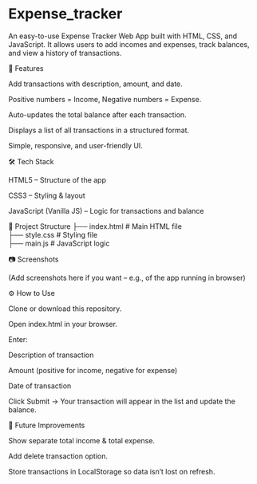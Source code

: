 # Expense_tracker
An easy-to-use Expense Tracker Web App built with HTML, CSS, and JavaScript. It allows users to add incomes and expenses, track balances, and view a history of transactions.

🚀 Features

Add transactions with description, amount, and date.

Positive numbers = Income, Negative numbers = Expense.

Auto-updates the total balance after each transaction.

Displays a list of all transactions in a structured format.

Simple, responsive, and user-friendly UI.

🛠️ Tech Stack

HTML5 – Structure of the app

CSS3 – Styling & layout

JavaScript (Vanilla JS) – Logic for transactions and balance

📂 Project Structure
├── index.html   # Main HTML file  
├── style.css    # Styling file  
├── main.js      # JavaScript logic  

📷 Screenshots

(Add screenshots here if you want – e.g., of the app running in browser)

⚙️ How to Use

Clone or download this repository.

Open index.html in your browser.

Enter:

Description of transaction

Amount (positive for income, negative for expense)

Date of transaction

Click Submit → Your transaction will appear in the list and update the balance.

🔮 Future Improvements

Show separate total income & total expense.

Add delete transaction option.

Store transactions in LocalStorage so data isn’t lost on refresh.
